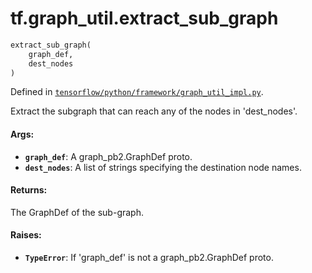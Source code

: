 <div itemscope itemtype="http://developers.google.com/ReferenceObject">
<meta itemprop="name" content="tf.graph_util.extract_sub_graph" />
</div>

# tf.graph_util.extract_sub_graph

``` python
extract_sub_graph(
    graph_def,
    dest_nodes
)
```



Defined in [`tensorflow/python/framework/graph_util_impl.py`](https://www.tensorflow.org/code/tensorflow/python/framework/graph_util_impl.py).

Extract the subgraph that can reach any of the nodes in 'dest_nodes'.

#### Args:

* <b>`graph_def`</b>: A graph_pb2.GraphDef proto.
* <b>`dest_nodes`</b>: A list of strings specifying the destination node names.

#### Returns:

  The GraphDef of the sub-graph.


#### Raises:

* <b>`TypeError`</b>: If 'graph_def' is not a graph_pb2.GraphDef proto.